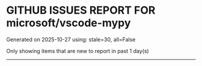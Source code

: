
# GITHUB ISSUES REPORT FOR microsoft/vscode-mypy


Generated on 2025-10-27 using: stale=30, all=False


Only showing items that are new to report in past 1 day(s)


---




















